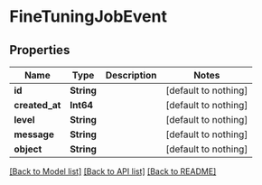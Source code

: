 # FineTuningJobEvent


## Properties
Name | Type | Description | Notes
------------ | ------------- | ------------- | -------------
**id** | **String** |  | [default to nothing]
**created_at** | **Int64** |  | [default to nothing]
**level** | **String** |  | [default to nothing]
**message** | **String** |  | [default to nothing]
**object** | **String** |  | [default to nothing]


[[Back to Model list]](../README.md#models) [[Back to API list]](../README.md#api-endpoints) [[Back to README]](../README.md)


